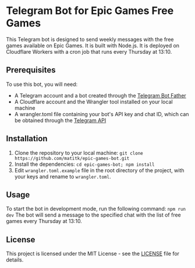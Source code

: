 # Telegram Bot for Epic Games Free Games

This Telegram bot is designed to send weekly messages with the free games available on Epic Games. It is built with Node.js. It is deployed on Cloudflare Workers with a cron job that runs every Thursday at 13:10.

## Prerequisites

To use this bot, you will need:

- A Telegram account and a bot created through the [Telegram Bot Father](https://core.telegram.org/bots#6-botfather)
- A Cloudflare account and the Wrangler tool installed on your local machine
- A wrangler.toml file containing your bot's API key and chat ID, which can be obtained through the [Telegram API](https://core.telegram.org/api)

## Installation

1. Clone the repository to your local machine: `git clone https://github.com/matitk/epic-games-bot.git`
2. Install the dependencies: `cd epic-games-bot; npm install`
3. Edit `wrangler.toml.example` file in the root directory of the project, with your keys and rename to `wrangler.toml`.

## Usage

To start the bot in development mode, run the following command: `npm run dev`
The bot will send a message to the specified chat with the list of free games every Thursday at 13:10.

## License

This project is licensed under the MIT License - see the [LICENSE](LICENSE) file for details.